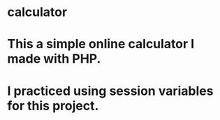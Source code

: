 # calculator
# This a simple online calculator I made with PHP.
# I practiced using session variables for this project.
